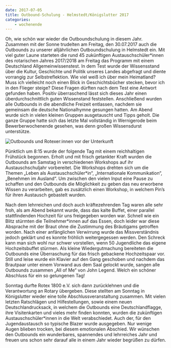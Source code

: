 ```yaml
---
date: 2017-07-05
title: Outbound-Schulung - Helmstedt/Königslutter 2017
categories:
    - wochenende
---
```


Oh, wie schön war wieder die Outboundschulung in diesem Jahr. Zusammen mit der
Sonne trudelten am Freitag, den 30.07.2017 auch die Outbounds zu unserer
alljährlichen Outboundschulung in Helmstedt ein. Mit viel guter Laune starteten
die rund 45 zukünftigen Austauschschüler*innen des rotarischen Jahres 2017/2018
am Freitag das Programm mit einem Deutschland Allgemeinwissenstest. In dem Test
wurde der Wissensstand über die Kultur, Geschichte und Politik unseres Landes
abgefragt und diente vorrangig zur Selbstreflektion. Wie viel weiß ich über mein
Heimatland? Muss ich vielleicht noch einen Blick in Geschichtsbücher stecken,
bevor ich in den Flieger steige? Diese Fragen dürften nach dem Test eine Antwort
gefunden haben. Positiv überraschend lässt sich dieses Jahr einen
überdurchschnittlich guten Wissenstand feststellen. Anschließend wurden alle
Outbounds in die abendliche Freizeit entlassen, nachdem sie gemeinsam die
deutsche Nationalhymne gesungen hatten. Am Abend wurde sich in vielen kleinen
Gruppen ausgetauscht und Tipps geholt. Die ganze Gruppe hatte sich das letzte
Mal vollständig in Wernigerode beim Bewerberwochenende gesehen, was denn großen
Wissensdurst unterstütze.

![Outbounds und Rotexer:innen vor der Unterkunft](/img/2017-helmstedt.jpg)

Pünktlich um 8:15 wurde der folgende Tag mit einem reichhaltigen Frühstück
begonnen. Erholt und mit frisch getankter Kraft wurden die Outbounds am Samstag
in verschiedenen Workshops auf ihr Austauschschuljahr vorbereitet. Die Workshops
drehten sich um die Themen „Leben als Austauschschüler*in“, „Internationale
Kommunikation“, „Benehmen im Ausland“. Um zwischen den vielen Input eine Pause
zu schaffen und den Outbounds die Möglichkeit zu geben das neu erworbene Wissen
zu verarbeiten, gab es zusätzlich einen Workshop, in welchem Pin’s für ihren
Austausch gebastelt wurden. 

Nach dem lehrreichen und doch auch kräftezehrenden Tag waren alle sehr froh, als
am Abend bekannt wurde, dass das kalte Buffet, einer parallel stattfindenden
Hochzeit für uns freigegeben worden war. Schnell wie ein Blitz stürmten die
Teilnehmer*innen auf das Essen, doch leider war diese Absprache mit der Braut
ohne die Zustimmung des Bräutigams getroffen worden. Nach einer anfänglichen
Verwirrung wurde das Missverständnis jedoch geklärt und es konnte fröhlich
weitergegessen werden. Den Schreck kann man sich wohl nur schwer vorstellen,
wenn 50 Jugendliche das eigene Hochzeitsbuffet stürmen. Als kleine
Wiedergutmachung bereiteten die Outbounds eine Überraschung für das frisch
gebackene Hochzeitspaar vor. Still und leise wurde ein Klavier auf den Gang
geschoben und nachdem das Brautpaar unter einem Vorwand aus dem Saal gelockt
wurde, sangen alle Outbounds zusammen „All of Me“ von John Legend. Welch ein
schöner Abschluss für ein so gelungenen Tag!

Sonntag durfte Rotex 1800 e.V. sich dann zurücklehnen und die Verantwortung an
Rotary übergeben. Diese stellten am Sonntag in Königslutter wieder eine tolle
Abschlussveranstaltung zusammen. Mit vielen letzten Ratschlägen und
Hilfestellungen, sowie einem neuen Deutschlandrucksack, in welchem die Outbounds
eine Deutschlandflagge, ihre Visitenkarten und vieles mehr finden konnten,
wurden die zukünftigen Austauschschüler*innen in die Welt verabschiedet. Auch
der, für den Jugendaustausch so typische Blazer wurde ausgegeben. Nur wenige
Augen blieben trocken, bei diesem emotionalen Abschied. Wir wünschen den
Outbounds ein wunderbares, spannendes und lehrreiches Jahr und freuen uns schon
sehr darauf alle in einem Jahr wieder begrüßen zu dürfen.